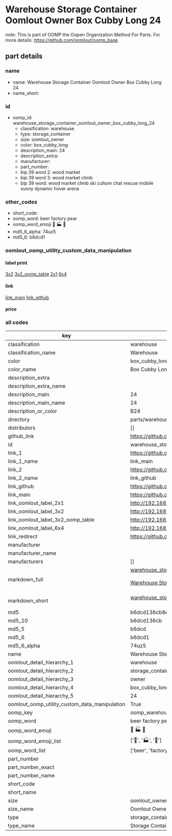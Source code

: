 # Warehouse Storage Container Oomlout Owner Box Cubby Long 24  

note: This is part of OOMP the Oopen Organization Method For Parts. For more details: https://github.com/oomlout/oomp_base

##  part details
  







### name
* name: Warehouse Storage Container Oomlout Owner Box Cubby Long 24
* name_short: 
### id
* oomp_id: warehouse_storage_container_oomlout_owner_box_cubby_long_24
  * classification: warehouse
  * type: storage_container
  * size: oomlout_owner
  * color: box_cubby_long
  * description_main: 24
  * description_extra: 
  * manufacturer: 
  * part_number: 
  * bip 39 word 2: wood market
  * bip 39 word 3: wood market climb
  * bip 39 word: wood market climb ski culture chat rescue mobile sunny dynamic hover arena

### other_codes
* short_code: 
* oomp_word: beer factory pear
* oomp_word_emoji :beer: :factory: :pear:
* md5_6_alpha: 74uz5
* md5_6: b6dcd1






### oomlout_oomp_utility_custom_data_manipulation
#### label print
[3x2](http://192.168.1.245:1112/?label=oomp%2074uz5)
[3x2_oomp_table](http://192.168.1.108:1112/?label=oomp%2074uz5)
[2x1](http://192.168.1.242:1112/?label=oomp%2074uz5)
[6x4](http://192.168.1.55:1112/?label=oomp%2074uz5)    

#### link

[link_main](https://github.com/oomlout/oomlout_oomp_version_1_messy/tree/main/parts/warehouse_storage_container_oomlout_owner_box_cubby_long_24) [link_github](https://github.com/oomlout/oomlout_oomp_version_1_messy/tree/main/parts/warehouse_storage_container_oomlout_owner_box_cubby_long_24)                             

#### price







### all codes 
| key | value |  
| --- | --- |  
| classification | warehouse |  
| classification_name | Warehouse |  
| color | box_cubby_long |  
| color_name | Box Cubby Long |  
| description_extra |  |  
| description_extra_name |  |  
| description_main | 24 |  
| description_main_name | 24 |  
| description_or_color | B24 |  
| directory | parts/warehouse_storage_container_oomlout_owner_box_cubby_long_24 |  
| distributors | [] |  
| github_link | https://github.com/oomlout/oomlout_oomp_part_src/tree/main/parts/warehouse_storage_container_oomlout_owner_box_cubby_long_24 |  
| id | warehouse_storage_container_oomlout_owner_box_cubby_long_24 |  
| link_1 | https://github.com/oomlout/oomlout_oomp_version_1_messy/tree/main/parts/warehouse_storage_container_oomlout_owner_box_cubby_long_24 |  
| link_1_name | link_main |  
| link_2 | https://github.com/oomlout/oomlout_oomp_version_1_messy/tree/main/parts/warehouse_storage_container_oomlout_owner_box_cubby_long_24 |  
| link_2_name | link_github |  
| link_github | https://github.com/oomlout/oomlout_oomp_version_1_messy/tree/main/parts/warehouse_storage_container_oomlout_owner_box_cubby_long_24 |  
| link_main | https://github.com/oomlout/oomlout_oomp_version_1_messy/tree/main/parts/warehouse_storage_container_oomlout_owner_box_cubby_long_24 |  
| link_oomlout_label_2x1 | http://192.168.1.242:1112/?label=oomp%2074uz5 |  
| link_oomlout_label_3x2 | http://192.168.1.245:1112/?label=oomp%2074uz5 |  
| link_oomlout_label_3x2_oomp_table | http://192.168.1.108:1112/?label=oomp%2074uz5 |  
| link_oomlout_label_6x4 | http://192.168.1.55:1112/?label=oomp%2074uz5 |  
| link_redirect | https://github.com/oomlout/oomlout_oomp_version_1_messy/tree/main/parts/warehouse_storage_container_oomlout_owner_box_cubby_long_24 |  
| manufacturer |  |  
| manufacturer_name |  |  
| manufacturers | [] |  
| markdown_full | [warehouse_storage_container_oomlout_owner_box_cubby_long_24](none)<br>[](none)<br>[Warehouse Storage Container Oomlout Owner Box Cubby Long 24](none)<br><br> |  
| markdown_short | [warehouse_storage_container_oomlout_owner_box_cubby_long_24](none)<br><br> |  
| md5 | b6dcd136cb8e76e49b1acca456220fe9 |  
| md5_10 | b6dcd136cb |  
| md5_5 | b6dcd |  
| md5_6 | b6dcd1 |  
| md5_6_alpha | 74uz5 |  
| name | Warehouse Storage Container Oomlout Owner Box Cubby Long 24 |  
| oomlout_detail_hierarchy_1 | warehouse |  
| oomlout_detail_hierarchy_2 | storage_container |  
| oomlout_detail_hierarchy_3 | owner |  
| oomlout_detail_hierarchy_4 | box_cubby_long |  
| oomlout_detail_hierarchy_5 | 24 |  
| oomlout_oomp_utility_custom_data_manipulation | True |  
| oomp_key | oomp_warehouse_storage_container_oomlout_owner_box_cubby_long_24 |  
| oomp_word | beer factory pear |  
| oomp_word_emoji | :beer: :factory: :pear: |  
| oomp_word_emoji_list | [':beer:', ':factory:', ':pear:'] |  
| oomp_word_list | ['beer', 'factory', 'pear'] |  
| part_number |  |  
| part_number_exact |  |  
| part_number_name |  |  
| short_code |  |  
| short_name |  |  
| size | oomlout_owner |  
| size_name | Oomlout Owner |  
| type | storage_container |  
| type_name | Storage Container |  
